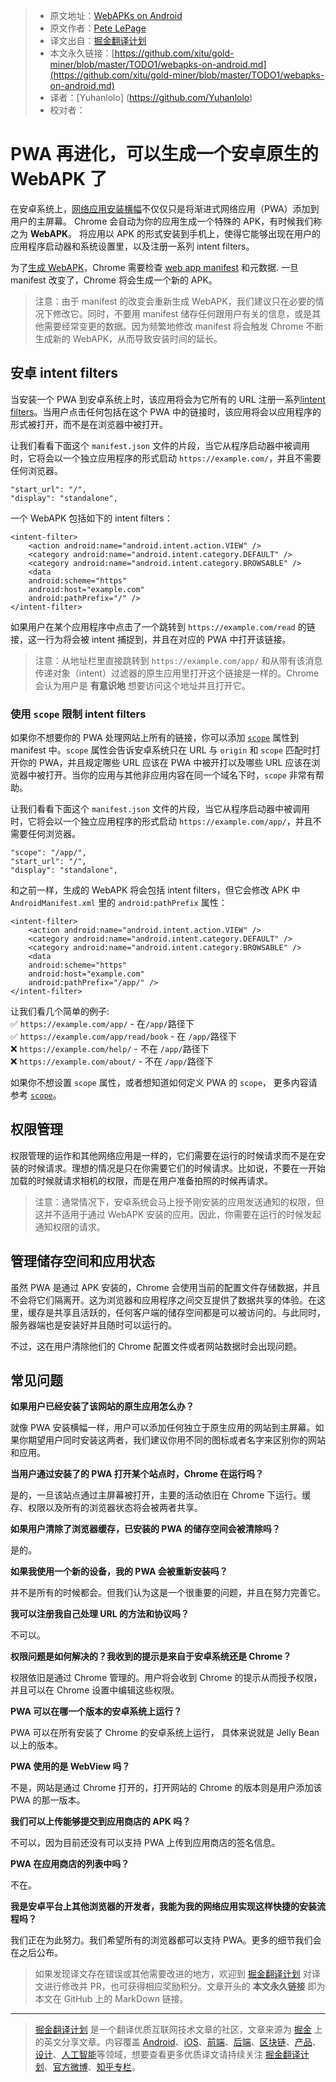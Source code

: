 > * 原文地址：[WebAPKs on Android](https://developers.google.cn/web/fundamentals/integration/webapks?hl=zh-cn)
> * 原文作者：[Pete LePage](https://developers.google.cn/web/resources/contributors/petelepage?hl=zh-cn)
> * 译文出自：[掘金翻译计划](https://github.com/xitu/gold-miner)
> * 本文永久链接：[https://github.com/xitu/gold-miner/blob/master/TODO1/webapks-on-android.md](https://github.com/xitu/gold-miner/blob/master/TODO1/webapks-on-android.md)
> * 译者：[Yuhanlolo] (https://github.com/Yuhanlolo)
> * 校对者：

# PWA 再进化，可以生成一个安卓原生的 WebAPK 了

在安卓系统上，[网络应用安装横幅](https://developers.google.cn/web/fundamentals/app-install-banners/?hl=zh-cn)不仅仅只是将渐进式网络应用（PWA）添加到用户的主屏幕。 Chrome 会自动为你的应用生成一个特殊的 APK，有时候我们称之为 **WebAPK**。 将应用以 APK 的形式安装到手机上，使得它能够出现在用户的应用程序启动器和系统设置里，以及注册一系列 intent filters。

为了[生成 WebAPK](https://chromium.googlesource.com/chromium/src/+/master/chrome/android/webapk/README)，Chrome 需要检查 [web app manifest](https://developers.google.cn/web/fundamentals/web-app-manifest/?hl=zh-cn) 和元数据. 一旦 manifest 改变了，Chrome 将会生成一个新的 APK。

> 注意：由于 manifest 的改变会重新生成 WebAPK，我们建议只在必要的情况下修改它。同时，不要用 manifest 储存任何跟用户有关的信息，或是其他需要经常变更的数据。因为频繁地修改 manifest 将会触发 Chrome 不断生成新的 WebAPK，从而导致安装时间的延长。

## 安卓 intent filters

当安装一个 PWA 到安卓系统上时，该应用将会为它所有的 URL 注册一系列[intent filters](https://developer.android.google.cn/guide/components/intents-filters?hl=zh-cn)。当用户点击任何包括在这个 PWA 中的链接时，该应用将会以应用程序的形式被打开，而不是在浏览器中被打开。

让我们看看下面这个 `manifest.json` 文件的片段，当它从程序启动器中被调用时，它将会以一个独立应用程序的形式启动 `https://example.com/`，并且不需要任何浏览器。

```
"start_url": "/",
"display": "standalone",
```

一个 WebAPK 包括如下的 intent filters：

```
<intent-filter>
    <action android:name="android.intent.action.VIEW" />
    <category android:name="android.intent.category.DEFAULT" />
    <category android:name="android.intent.category.BROWSABLE" />
    <data
    android:scheme="https"
    android:host="example.com"
    android:pathPrefix="/" />
</intent-filter>
```

如果用户在某个应用程序中点击了一个跳转到 `https://example.com/read` 的链接，这一行为将会被 intent 捕捉到，并且在对应的 PWA 中打开该链接。

> 注意：从地址栏里直接跳转到 `https://example.com/app/` 和从带有该消息传递对象（intent）过滤器的原生应用里打开这个链接是一样的。Chrome 会认为用户是 **有意识地** 想要访问这个地址并且打开它。

### 使用 `scope` 限制 intent filters

如果你不想要你的 PWA 处理网站上所有的链接，你可以添加 [`scope`](https://developers.google.cn/web/fundamentals/web-app-manifest/?hl=zh-cn#scope) 属性到 manifest 中。`scope` 属性会告诉安卓系统只在 URL 与 `origin` 和 `scope` 匹配时打开你的 PWA，并且规定哪些 URL 应该在 PWA 中被开打以及哪些 URL 应该在浏览器中被打开。当你的应用与其他非应用内容在同一个域名下时，`scope` 非常有帮助。

让我们看看下面这个 `manifest.json` 文件的片段，当它从程序启动器中被调用时，它将会以一个独立应用程序的形式启动 `https://example.com/app/`，并且不需要任何浏览器。

```
"scope": "/app/",
"start_url": "/",
"display": "standalone",
```

和之前一样，生成的 WebAPK 将会包括 intent filters，但它会修改 APK 中 `AndroidManifest.xml` 里的 `android:pathPrefix` 属性：

```
<intent-filter>
    <action android:name="android.intent.action.VIEW" />
    <category android:name="android.intent.category.DEFAULT" />
    <category android:name="android.intent.category.BROWSABLE" />
    <data
    android:scheme="https"
    android:host="example.com"
    android:pathPrefix="/app/" />
</intent-filter>
```

让我们看几个简单的例子:  
✅ `https://example.com/app/` - 在`/app/`路径下  
✅ `https://example.com/app/read/book` - 在 `/app/`路径下  
❌ `https://example.com/help/` - 不在 `/app/`路径下  
❌ `https://example.com/about/` - 不在 `/app/`路径下  

如果你不想设置 `scope` 属性，或者想知道如何定义 PWA 的 `scope`， 更多内容请参考 [`scope`](https://developers.google.cn/web/fundamentals/web-app-manifest/?hl=zh-cn)。

## 权限管理

权限管理的运作和其他网络应用是一样的，它们需要在运行的时候请求而不是在安装的时候请求。理想的情况是只在你需要它们的时候请求。比如说，不要在一开始加载的时候就请求相机的权限，而是在用户准备拍照的时候再请求。

> 注意：通常情况下，安卓系统会马上授予刚安装的应用发送通知的权限，但这并不适用于通过 WebAPK 安装的应用。因此，你需要在运行的时候发起通知权限的请求。

## 管理储存空间和应用状态

虽然 PWA 是通过 APK 安装的，Chrome 会使用当前的配置文件存储数据，并且不会将它们隔离开。这为浏览器和应用程序之间交互提供了数据共享的体验。在这里，缓存是共享且活跃的，任何客户端的储存空间都是可以被访问的。与此同时，服务器端也是安装好并且随时可以运行的。

不过，这在用户清除他们的 Chrome 配置文件或者网站数据时会出现问题。

## 常见问题

**如果用户已经安装了该网站的原生应用怎么办？**

就像 PWA 安装横幅一样，用户可以添加任何独立于原生应用的网站到主屏幕。如果你期望用户同时安装这两者，我们建议你用不同的图标或者名字来区别你的网站和应用。

**当用户通过安装了的 PWA 打开某个站点时，Chrome 在运行吗？**

是的，一旦该站点通过主屏幕被打开，主要的活动依旧在 Chrome 下运行。缓存、权限以及所有的浏览器状态将会被两者共享。

**如果用户清除了浏览器缓存，已安装的 PWA 的储存空间会被清除吗？**

是的。

**如果我使用一个新的设备，我的 PWA 会被重新安装吗？**

并不是所有的时候都会。但我们认为这是一个很重要的问题，并且在努力完善它。

**我可以注册我自己处理 URL 的方法和协议吗？**

不可以。

**权限问题是如何解决的？我收到的提示是来自于安卓系统还是 Chrome？**

权限依旧是通过 Chrome 管理的。用户将会收到 Chrome 的提示从而授予权限，并且可以在 Chrome 设置中编辑这些权限。

**PWA 可以在哪一个版本的安卓系统上运行？**

PWA 可以在所有安装了 Chrome 的安卓系统上运行， 具体来说就是 Jelly Bean 以上的版本。

**PWA 使用的是 WebView 吗？**

不是，网站是通过 Chrome 打开的，打开网站的 Chrome 的版本则是用户添加该 PWA 的那一版本。

**我们可以上传能够提交到应用商店的 APK 吗？**

不可以，因为目前还没有可以支持 PWA 上传到应用商店的签名信息。

**PWA 在应用商店的列表中吗？**

不在。

**我是安卓平台上其他浏览器的开发者，我能为我的网络应用实现这样快捷的安装流程吗？**

我们正在为此努力。我们希望所有的浏览器都可以支持 PWA。更多的细节我们会在之后公布。

> 如果发现译文存在错误或其他需要改进的地方，欢迎到 [掘金翻译计划](https://github.com/xitu/gold-miner) 对译文进行修改并 PR，也可获得相应奖励积分。文章开头的 **本文永久链接** 即为本文在 GitHub 上的 MarkDown 链接。


---

> [掘金翻译计划](https://github.com/xitu/gold-miner) 是一个翻译优质互联网技术文章的社区，文章来源为 [掘金](https://juejin.im) 上的英文分享文章。内容覆盖 [Android](https://github.com/xitu/gold-miner#android)、[iOS](https://github.com/xitu/gold-miner#ios)、[前端](https://github.com/xitu/gold-miner#前端)、[后端](https://github.com/xitu/gold-miner#后端)、[区块链](https://github.com/xitu/gold-miner#区块链)、[产品](https://github.com/xitu/gold-miner#产品)、[设计](https://github.com/xitu/gold-miner#设计)、[人工智能](https://github.com/xitu/gold-miner#人工智能)等领域，想要查看更多优质译文请持续关注 [掘金翻译计划](https://github.com/xitu/gold-miner)、[官方微博](http://weibo.com/juejinfanyi)、[知乎专栏](https://zhuanlan.zhihu.com/juejinfanyi)。
